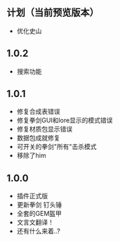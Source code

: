 ## 计划（当前预览版本）
* 优化史山

## 1.0.2
* 搜索功能

## 1.0.1
* 修复合成表错误
* 修复拳剑GUI和lore显示的模式错误
* 修复材质包显示错误
* 数据包成就修复
* 可开关的拳剑"所有"击杀模式
* 移除了him

## 1.0.0
* 插件正式版
* 更新拳剑 钉头锤
* 全套的GEM盔甲
* 文言文翻译！
* 还有什么来着..?
